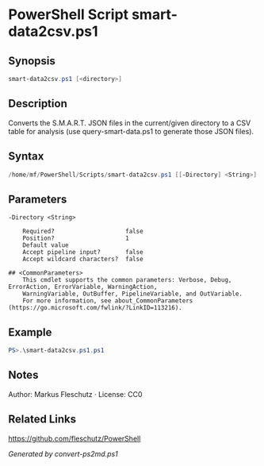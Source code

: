 # PowerShell Script smart-data2csv.ps1

## Synopsis
```powershell
smart-data2csv.ps1 [<directory>]
```

## Description
Converts the S.M.A.R.T. JSON files in the current/given directory to a CSV table for analysis
       (use query-smart-data.ps1 to generate those JSON files).

## Syntax
```powershell
/home/mf/PowerShell/Scripts/smart-data2csv.ps1 [[-Directory] <String>] [<CommonParameters>]
```

## Parameters

```
-Directory <String>
    
    Required?                    false
    Position?                    1
    Default value                
    Accept pipeline input?       false
    Accept wildcard characters?  false
```

```
## <CommonParameters>
    This cmdlet supports the common parameters: Verbose, Debug, ErrorAction, ErrorVariable, WarningAction, 
    WarningVariable, OutBuffer, PipelineVariable, and OutVariable.
    For more information, see about_CommonParameters (https://go.microsoft.com/fwlink/?LinkID=113216).
```

## Example
```powershell
PS>.\smart-data2csv.ps1.ps1
```


## Notes
Author: Markus Fleschutz · License: CC0

## Related Links
https://github.com/fleschutz/PowerShell

*Generated by convert-ps2md.ps1*
